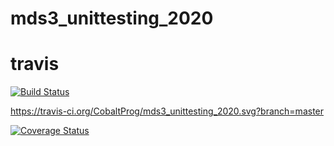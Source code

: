 # mds3_unittesting_2020

# travis
[![Build Status](https://travis-ci.org/CobaltProg/mds3_unittesting_2020.svg?branch=master)](https://travis-ci.org/CobaltProg/mds3_unittesting_2020)

https://travis-ci.org/CobaltProg/mds3_unittesting_2020.svg?branch=master




[![Coverage Status](https://coveralls.io/repos/github/CobaltProg/mds3_unittesting_2020/badge.svg?branch=master)](https://coveralls.io/github/CobaltProg/mds3_unittesting_2020?branch=master)
